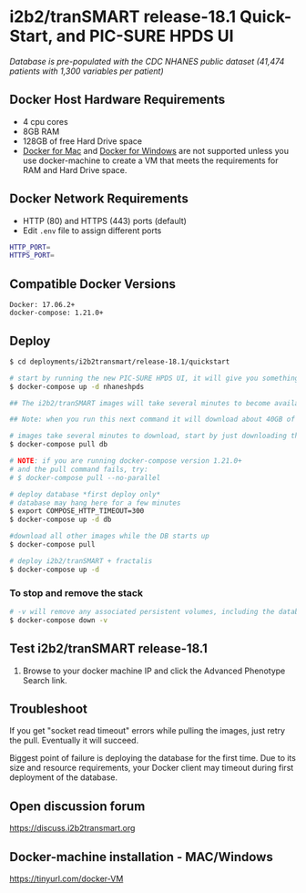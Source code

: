 # i2b2/tranSMART release-18.1 Quick-Start, and PIC-SURE HPDS UI

_Database is pre-populated with the CDC NHANES public dataset (41,474 patients with 1,300 variables per patient)_

## Docker Host Hardware Requirements

-   4 cpu cores
-   8GB RAM
-   128GB of free Hard Drive space
-   [Docker for Mac](https://docs.docker.com/docker-for-mac) and [Docker for Windows](https://docs.docker.com/docker-for-windows/) are not supported unless you use docker-machine to create a VM that meets the requirements for RAM and Hard Drive space.

## Docker Network Requirements

-   HTTP (80) and HTTPS (443) ports (default)
-   Edit `.env` file to assign different ports

```bash
HTTP_PORT=
HTTPS_PORT=
```

## Compatible Docker Versions

    Docker: 17.06.2+
    docker-compose: 1.21.0+

## Deploy

```bash
$ cd deployments/i2b2transmart/release-18.1/quickstart

# start by running the new PIC-SURE HPDS UI, it will give you something to do while the other images download.
$ docker-compose up -d nhaneshpds

## The i2b2/tranSMART images will take several minutes to become available, while you wait you should check out the new PIC-SURE HPDS UI which will be the landing page of your stack. Browse to your docker-machine IP to try it out as you wait for the remaining steps of the setup to complete. You will still need to check on each of the following steps as they will run into intermittent network failures while you download about 40GB of compressed data. To get to i2b2/tranSMART once the following steps have completed successfully, click the Advanced Phenotype Search button in the PIC-SURE UI.

## Note: when you run this next command it will download about 40GB of data from the internet. Please be mindful of this if you are charged for data transfer.

# images take several minutes to download, start by just downloading the DB image
$ docker-compose pull db

# NOTE: if you are running docker-compose version 1.21.0+
# and the pull command fails, try:
# $ docker-compose pull --no-parallel

# deploy database *first deploy only*
# database may hang here for a few minutes
$ export COMPOSE_HTTP_TIMEOUT=300
$ docker-compose up -d db

#download all other images while the DB starts up
$ docker-compose pull

# deploy i2b2/tranSMART + fractalis
$ docker-compose up -d
```

### To stop and remove the stack

```bash
# -v will remove any associated persistent volumes, including the database, with the stack
$ docker-compose down -v
```

## Test i2b2/tranSMART release-18.1

1.  Browse to your docker machine IP and click the Advanced Phenotype Search link.

## Troubleshoot

If you get "socket read timeout" errors while pulling the images, just retry the pull. Eventually it will succeed.

Biggest point of failure is deploying the database for the first time. Due to its size and resource requirements, your Docker client may timeout during first deployment of the database.

## Open discussion forum
https://discuss.i2b2transmart.org

## Docker-machine installation - MAC/Windows
https://tinyurl.com/docker-VM
